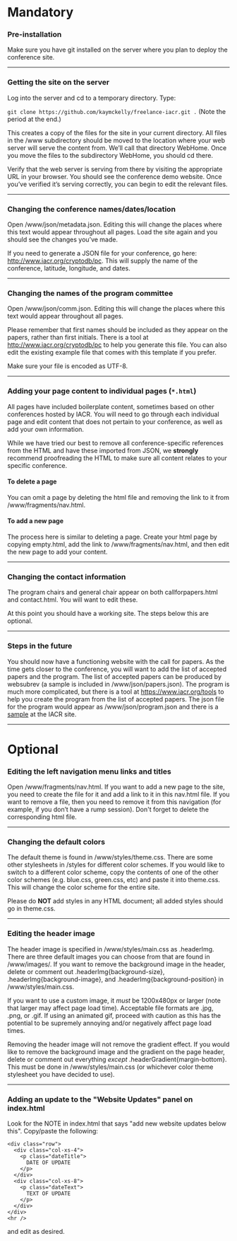# Mandatory
### Pre-installation
Make sure you have git installed on the server where you plan to deploy the conference site.

___

### Getting the site on the server
Log into the server and cd to a temporary directory. Type:

`git clone https://github.com/kaymckelly/freelance-iacr.git .` (Note the period at the end.)

This creates a copy of the files for the site in your current
directory. All files in the /www subdirectory should be moved to the
location where your web server will serve the content from. We’ll call
that directory WebHome. Once you move the files to the subdirectory
WebHome, you should cd there.

Verify that the web server is serving from there by visiting the
appropriate URL in your browser. You should see the conference demo
website. Once you’ve verified it’s serving correctly, you can begin to
edit the relevant files.

___

### Changing the conference names/dates/location
Open /www/json/metadata.json. Editing this will change the places
where this text would appear throughout all pages. Load the site again
and you should see the changes you’ve made.

If you need to generate a JSON file for your conference, go here:
http://www.iacr.org/cryptodb/pc. This will supply the name of the
conference, latitude, longitude, and dates.

___

### Changing the names of the program committee
Open /www/json/comm.json. Editing this will change the places where
this text would appear throughout all pages.

Please remember that first names should be included as they appear on
the papers, rather than first initials. There is a tool at
http://www.iacr.org/cryptodb/pc to help you generate this file. You
can also edit the existing example file that comes with this template
if you prefer.

Make sure your file is encoded as UTF-8.

___

### Adding your page content to individual pages (`*.html`)
All pages have included boilerplate content, sometimes based on other
conferences hosted by IACR. You will need to go through each
individual page and edit content that does not pertain to your
conference, as well as add your own information.

While we have tried our best to remove all conference-specific
references from the HTML and have these imported from JSON, we
**strongly** recommend proofreading the HTML to make sure all content
relates to your specific conference.

#### To delete a page
You can omit a page by deleting the html file and removing the link to
it from /www/fragments/nav.html.

#### To add a new page
The process here is similar to deleting a page. Create your html page
by copying empty.html, add the link to /www/fragments/nav.html, and then
edit the new page to add your content.

___

### Changing the contact information
The program chairs and general chair appear on both callforpapers.html
and contact.html. You will want to edit these.

At this point you should have a working site. The steps below this are optional.

___
### Steps in the future
You should now have a functioning website with the call for papers. As the time
gets closer to the conference, you will want to add the list of accepted papers
and the program. The list of accepted papers can be produced by websubrev (a
sample is included in /www/json/papers.json). The program is much more complicated, but there is a tool at https://www.iacr.org/tools to help you create the program from the list of accepted papers. The json file for the program would appear as /www/json/program.json and there is a
[sample](https://www.iacr.org/tools/sample_program.json) at the IACR site.

___

# Optional
### Editing the left navigation menu links and titles
Open /www/fragments/nav.html. If you want to add a new page to the
site, you need to create the file for it and add a link to it in this
nav.html file. If you want to remove a file, then you need to remove
it from this navigation (for example, if you don’t have a rump
session). Don't forget to delete the corresponding html file.

___

### Changing the default colors
The default theme is found in /www/styles/theme.css. There are some other
stylesheets in /styles for different color schemes. If you would like
to switch to a different color scheme, copy the contents of one of the
other color schemes (e.g. blue.css, green.css, etc) and paste it into
theme.css. This will change the color scheme for the entire site.

Please do **NOT** add styles in any HTML document; all added styles
should go in theme.css.

___

### Editing the header image
The header image is specified in /www/styles/main.css as .headerImg. There are three default images you can choose from that are found in /www/images/. If you want to remove the background image in the header, delete or comment out .headerImg{background-size}, .headerImg{background-image}, and .headerImg{background-position} in /www/styles/main.css.

If you want to use a custom image, it *must* be 1200x480px or larger (note that larger may affect page load time). Acceptable file formats are .jpg, .png, or .gif. If using an animated gif, proceed with caution as this has the potential to be supremely annoying and/or negatively affect page load times.

Removing the header image will not remove the gradient effect. If you would like to remove the background image and the gradient on the page header, delete or comment out everything *except* .headerGradient{margin-bottom}. This must be done in
/www/styles/main.css (or whichever color theme stylesheet you have decided to use).

___

### Adding an update to the "Website Updates" panel on index.html
Look for the NOTE in index.html that says "add new website updates below this".
Copy/paste the following:
```
<div class="row">
  <div class="col-xs-4">
    <p class="dateTitle">
      DATE OF UPDATE
    </p>
  </div>
  <div class="col-xs-8">
    <p class="dateText">
      TEXT OF UPDATE
    </p>
  </div>
</div>
<hr />
```
and edit as desired.
